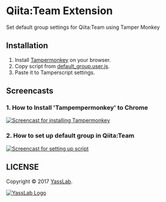 # Qiita:Team Extension

Set default group settings for Qiita:Team using Tamper Monkey

## Installation

1. Install [Tampermonkey](http://tampermonkey.net) on your browser.
2. Copy script from [default_group.user.js](https://github.com/yasslab/qiita-team-extension/raw/master/default_group.user.js).
3. Paste it to Tamperscript settings.

## Screencasts

### 1. How to Install 'Tampempermonkey' to Chrome

[![Screencast for installing Tampermonkey](http://g.recordit.co/7G0SlMUKlB.gif)](http://recordit.co/7G0SlMUKlB)

### 2. How to set up default group in Qiita:Team

[![Screencast for setting up script](http://g.recordit.co/R6nUxwjLCs.gif)]()


## LICENSE

Copyright &copy; 2017 [YassLab](https://yasslab.jp/).

[![YassLab Logo](https://yasslab.jp/img/logo_rect_copy.png)](https://yasslab.jp/)
